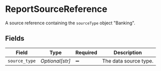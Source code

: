 # ReportSourceReference

A source reference containing the `sourceType` object "Banking".


## Fields

| Field                 | Type                  | Required              | Description           |
| --------------------- | --------------------- | --------------------- | --------------------- |
| `source_type`         | *Optional[str]*       | :heavy_minus_sign:    | The data source type. |